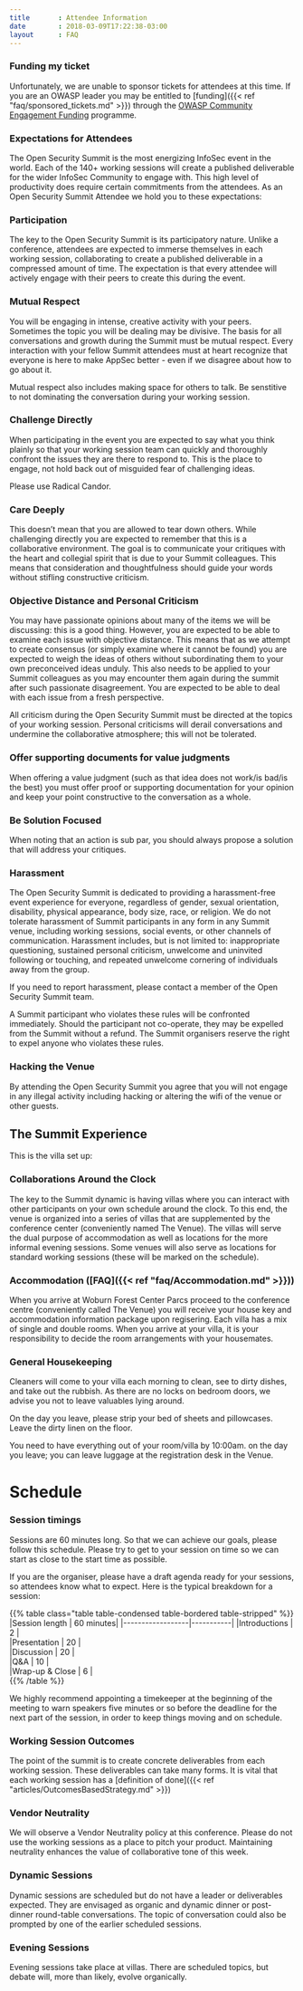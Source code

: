 ```yaml
---
title       : Attendee Information
date        : 2018-03-09T17:22:38-03:00
layout      : FAQ
---
```


### Funding my ticket

Unfortunately, we are unable to sponsor tickets for attendees at this time. If you are an OWASP leader you may be entitled to [funding]({{< ref "faq/sponsored_tickets.md" >}}) through the [OWASP Community Engagement Funding](https://www.owasp.org/index.php/Funding) programme.

### Expectations for Attendees

The Open Security Summit is the most energizing InfoSec event in the world. Each of the 140+ working sessions will create a published deliverable for the wider InfoSec Community to engage with. This high level of productivity does require certain commitments from the attendees. As an Open Security Summit Attendee we hold you to these expectations:

### Participation

The key to the Open Security Summit is its participatory nature. Unlike a conference, attendees are expected to immerse themselves in each working session, collaborating to create a published deliverable in a compressed amount of time. The expectation is that every attendee will actively engage with their peers to create this during the event.

### Mutual Respect

You will be engaging in intense, creative activity with your peers. Sometimes the topic you will be dealing may be divisive. The basis for all conversations and growth during the Summit must be mutual respect. Every interaction with your fellow Summit attendees must at heart recognize that everyone is here to make AppSec better - even if we disagree about how to go about it.  

Mutual respect also includes making space for others to talk. Be senstitive to not dominating the conversation during your working session.

### Challenge Directly

When participating in the event you are expected to say what you think plainly so that your working session team can quickly and thoroughly confront the issues they are there to respond to. This is the place to engage, not hold back out of misguided fear of challenging ideas.

Please use Radical Candor.

### Care Deeply

This doesn’t mean that you are allowed to tear down others. While challenging directly you are expected to remember that this is a collaborative environment. The goal is to communicate your critiques with the heart and collegial spirit that is due to your Summit colleagues. This means that consideration and thoughtfulness should guide your words without stifling constructive criticism.

### Objective Distance and Personal Criticism

You may have passionate opinions about many of the items we will be discussing: this is a good thing. However, you are expected to be able to examine each issue with objective distance. This means that as we attempt to create consensus (or simply examine where it cannot be found) you are expected to weigh the ideas of others without subordinating them to your own preconceived ideas unduly. This also needs to be applied to your Summit colleagues as you may encounter them again during the summit after such passionate disagreement. You are expected to be able to deal with each issue from a fresh perspective.  

All criticism during the Open Security Summit must be directed at the topics of your working session. Personal criticisms will derail conversations and undermine the collaborative atmosphere; this will not be tolerated.  


### Offer supporting documents for value judgments

When offering a value judgment (such as that idea does not work/is bad/is the best) you must offer proof or supporting documentation for your opinion and keep your point constructive to the conversation as a whole.

### Be Solution Focused

When noting that an action is sub par, you should always propose a solution that will address your critiques.

### Harassment

The Open Security Summit is dedicated to providing a harassment-free event experience for everyone, regardless of gender, sexual orientation, disability, physical appearance, body size, race, or religion. We do not tolerate harassment of Summit participants in any form in any Summit venue, including working sessions, social events, or other channels of communication. Harassment includes, but is not limited to: inappropriate questioning, sustained personal criticism, unwelcome and uninvited following or touching, and repeated unwelcome cornering of individuals away from the group.

If you need to report harassment, please contact a member of the Open Security Summit team.

A Summit participant who violates these rules will be confronted immediately. Should the participant not co-operate, they may be expelled from the Summit without a refund. The Summit organisers reserve the right to expel anyone who violates these rules.

### Hacking the Venue
By attending the Open Security Summit you agree that you will not engage in any illegal activity including hacking or altering the wifi of the venue or other guests.

## The Summit Experience

This is the villa set up:

### Collaborations Around the Clock

The key to the Summit dynamic is having villas where you can interact with other participants on your own schedule around the clock. To this end, the venue is organized into a series of villas that are supplemented by the conference center (conveniently named The Venue).  The villas will serve the dual purpose of accommodation as well as locations for the more informal evening sessions. Some venues will also serve as locations for standard working sessions (these will be marked on the schedule).

### Accommodation ([FAQ]({{< ref "faq/Accommodation.md" >}}))

When you arrive at Woburn Forest Center Parcs proceed to the conference centre (conveniently called The Venue) you will receive your house key and accommodation information package upon regisering. Each villa has a mix of single and double rooms. When you arrive at your villa, it is your responsibility to decide the room arrangements with your housemates.  

### General Housekeeping

Cleaners will come to your villa each morning to clean, see to dirty dishes, and take out the rubbish. As there are no locks on bedroom doors, we advise you not to leave valuables lying around.  

On the day you leave, please strip your bed of sheets and pillowcases. Leave the dirty linen on the floor.  

You need to have everything out of your room/villa by 10:00am. on the day you leave; you can leave luggage at the registration desk in the Venue.  


# Schedule


### Session timings

Sessions are 60 minutes long. So that we can achieve our goals, please follow this schedule. Please try to get to your session on time so we can start as close to the start time as possible.  

If you are the organiser, please have a draft agenda ready for your sessions, so attendees know what to expect. Here is the typical breakdown for a session:

{{% table class="table table-condensed table-bordered table-stripped" %}}
|Session length    | 60 minutes|
|------------------|-----------|
|Introductions     |      2    |   
|Presentation      |     20    |     
|Discussion        |     20    |     
|Q&A               |     10    |     
|Wrap-up & Close   |      6    |     
{{% /table %}}


We highly recommend appointing a timekeeper at the beginning of the meeting to warn speakers five minutes or so before the deadline for the next part of the session, in order to keep things moving and on schedule.  

### Working Session Outcomes

The point of the summit is to create concrete deliverables from each working session. These deliverables can take many forms. It is vital that each working session has a [definition of done]({{< ref "articles/OutcomesBasedStrategy.md" >}})

### Vendor Neutrality

We will observe a Vendor Neutrality policy at this conference. Please do not use the working sessions as a place to pitch your product. Maintaining neutrality enhances the value of collaborative tone of this week.  

### Dynamic Sessions
Dynamic sessions are scheduled but do not have a leader or deliverables expected. They are envisaged as organic and dynamic dinner or post-dinner round-table conversations. The topic of conversation could also be prompted by one of the earlier scheduled sessions.  

### Evening Sessions
Evening sessions take place at villas. There are scheduled topics, but debate will, more than likely, evolve organically.  
